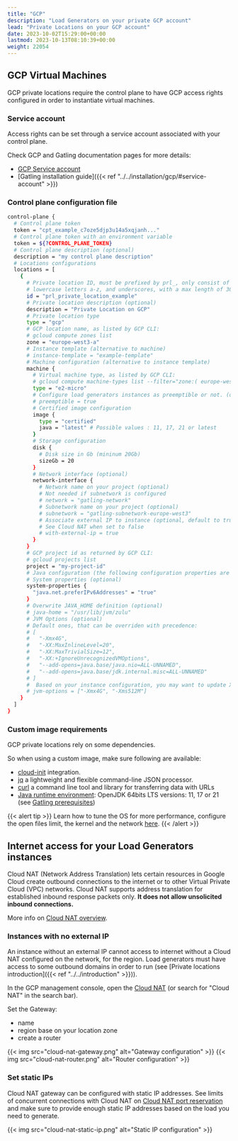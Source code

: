 ```yaml
---
title: "GCP"
description: "Load Generators on your private GCP account"
lead: "Private Locations on your GCP account"
date: 2023-10-02T15:29:00+00:00
lastmod: 2023-10-13T08:10:39+00:00
weight: 22054
---
```


## GCP Virtual Machines
GCP private locations require the control plane to have GCP access rights configured in order to instantiate virtual machines.

### Service account
Access rights can be set through a service account associated with your control plane.

Check GCP and Gatling documentation pages for more details:
* [GCP Service account](https://cloud.google.com/iam/docs/service-account-overview)
* [Gatling installation guide]({{< ref "../../installation/gcp/#service-account" >}})

### Control plane configuration file

```bash
control-plane {
  # Control plane token
  token = "cpt_example_c7oze5djp3u14a5xqjanh..."
  # Control plane token with an environment variable
  token = ${?CONTROL_PLANE_TOKEN}
  # Control plane description (optional)
  description = "my control plane description"
  # Locations configurations
  locations = [
    {
      # Private location ID, must be prefixed by prl_, only consist of numbers 0-9, 
      # lowercase letters a-z, and underscores, with a max length of 30 characters
      id = "prl_private_location_example"
      # Private location description (optional)
      description = "Private Location on GCP"
      # Private location type
      type = "gcp"
      # GCP location name, as listed by GCP CLI:
      # gcloud compute zones list
      zone = "europe-west3-a"
      # Instance template (alternative to machine)
      # instance-template = "example-template"
      # Machine configuration (alternative to instance template)
      machine {
        # Virtual machine type, as listed by GCP CLI:
        # gcloud compute machine-types list --filter="zone:( europe-west3-a )"
        type = "e2-micro"
        # Configure load generators instances as preemptible or not. (optional, default: false)
        # preemptible = true
        # Certified image configuration
        image {
          type = "certified"
          java = "latest" # Possible values : 11, 17, 21 or latest
        }
        # Storage configuration
        disk {
          # Disk size in Gb (mininum 20Gb)
          sizeGb = 20
        }
        # Network interface (optional)
        network-interface {
          # Network name on your project (optional)
          # Not needed if subnetwork is configured
          # network = "gatling-network"
          # Subnetwork name on your project (optional)
          # subnetwork = "gatling-subnetwork-europe-west3"
          # Associate external IP to instance (optional, default to true)
          # See Cloud NAT when set to false
          # with-external-ip = true
        }
      }
      # GCP project id as returned by GCP CLI:
      # gcloud projects list
      project = "my-project-id"
      # Java configuration (the following configuration properties are optional)
      # System properties (optional)
      system-properties {
        "java.net.preferIPv6Addresses" = "true"
      }
      # Overwrite JAVA_HOME definition (optional)
      # java-home = "/usr/lib/jvm/zulu"
      # JVM Options (optional)
      # Default ones, that can be overriden with precedence:
      # [
      #   "-Xmx4G", 
      #   "-XX:MaxInlineLevel=20", 
      #   "-XX:MaxTrivialSize=12", 
      #   "-XX:+IgnoreUnrecognizedVMOptions", 
      #   "--add-opens=java.base/java.nio=ALL-UNNAMED", 
      #   "--add-opens=java.base/jdk.internal.misc=ALL-UNNAMED"
      # ]
      #  Based on your instance configuration, you may want to update Xmx and Xms values.
      # jvm-options = ["-Xmx4G", "-Xms512M"]
    }
  ]
}
```

### Custom image requirements

GCP private locations rely on some dependencies.

So when using a custom image, make sure following are available:

- [cloud-init](https://cloud.google.com/compute/docs/instances/startup-scripts/linux) integration.
- [jq](https://jqlang.github.io/jq/download/) a lightweight and flexible command-line JSON processor.
- [curl](https://curl.se/download.html) a command line tool and library for transferring data with URLs
- [Java runtime environment](https://openjdk.org/install/): OpenJDK 64bits LTS versions: 11, 17 or 21 (see [Gatling prerequisites](https://gatling.io/docs/gatling/tutorials/installation/#java-version))

{{< alert tip >}}
Learn how to tune the OS for more performance, configure the open files limit, the kernel and the network [here](https://gatling.io/docs/gatling/reference/current/core/operations/).
{{< /alert >}}

## Internet access for your Load Generators instances

Cloud NAT (Network Address Translation) lets certain resources in Google Cloud create outbound connections to the internet or to other Virtual Private Cloud (VPC) networks. 
Cloud NAT supports address translation for established inbound response packets only. **It does not allow unsolicited inbound connections.**

More info on [Cloud NAT overview](https://cloud.google.com/nat/docs/overview).

### Instances with no external IP

An instance without an external IP cannot access to internet without a Cloud NAT configured on the network, for the region.
Load generators must have access to some outbound domains in order to run (see [Private locations introduction]({{< ref "../../introduction" >}})).

In the GCP management console, open the [Cloud NAT](https://console.cloud.google.com/net-services/nat) (or search for "Cloud NAT" in the search bar).

Set the Gateway:
- name
- region base on your location zone
- create a router

{{< img src="cloud-nat-gateway.png" alt="Gateway configuration" >}}
{{< img src="cloud-nat-router.png" alt="Router configuration" >}}

###  Set static IPs

Cloud NAT gateway can be configured with static IP addresses.
See limits of concurrent connections with Cloud NAT on [Cloud NAT port reservation](https://cloud.google.com/nat/docs/ports-and-addresses#examples) and 
make sure to provide enough static IP addresses based on the load you need to generate.

{{< img src="cloud-nat-static-ip.png" alt="Static IP configuration" >}}


